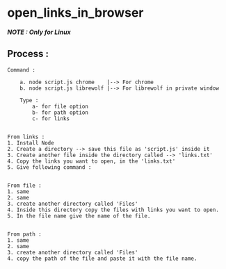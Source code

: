 # open_links_in_browser

***NOTE : Only for Linux***

## Process :

    Command :

        a. node script.js chrome    |--> For chrome
        b. node script.js librewolf |--> For librewolf in private window

        Type :
            a- for file option
            b- for path option
            c- for links


    From links :
    1. Install Node
    2. Create a directory --> save this file as 'script.js' inside it
    3. Create another file inside the directory called --> 'links.txt'
    4. Copy the links you want to open, in the 'links.txt'
    5. Give following command :


    From file :
    1. same
    2. same
    3. create another directory called 'Files'
    4. Inside this directory copy the files with links you want to open.
    5. In the file name give the name of the file.


    From path :
    1. same
    2. same
    3. create another directory called 'Files'
    4. copy the path of the file and paste it with the file name.

































